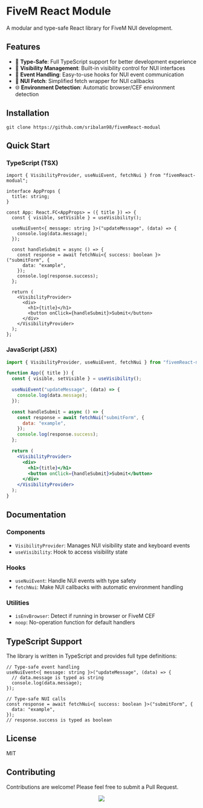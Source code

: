 # FiveM React Module

A modular and type-safe React library for FiveM NUI development.

## Features

- 🎯 **Type-Safe**: Full TypeScript support for better development experience
- 🔄 **Visibility Management**: Built-in visibility control for NUI interfaces
- 📡 **Event Handling**: Easy-to-use hooks for NUI event communication
- 🔌 **NUI Fetch**: Simplified fetch wrapper for NUI callbacks
- 🌐 **Environment Detection**: Automatic browser/CEF environment detection

## Installation

```git
git clone https://github.com/sribalan98/fivemReact-modual
```

## Quick Start

### TypeScript (TSX)

```tsx
import { VisibilityProvider, useNuiEvent, fetchNui } from "fivemReact-modual";

interface AppProps {
  title: string;
}

const App: React.FC<AppProps> = ({ title }) => {
  const { visible, setVisible } = useVisibility();

  useNuiEvent<{ message: string }>("updateMessage", (data) => {
    console.log(data.message);
  });

  const handleSubmit = async () => {
    const response = await fetchNui<{ success: boolean }>("submitForm", {
      data: "example",
    });
    console.log(response.success);
  };

  return (
    <VisibilityProvider>
      <div>
        <h1>{title}</h1>
        <button onClick={handleSubmit}>Submit</button>
      </div>
    </VisibilityProvider>
  );
};
```

### JavaScript (JSX)

```jsx
import { VisibilityProvider, useNuiEvent, fetchNui } from "fivemReact-modual";

function App({ title }) {
  const { visible, setVisible } = useVisibility();

  useNuiEvent("updateMessage", (data) => {
    console.log(data.message);
  });

  const handleSubmit = async () => {
    const response = await fetchNui("submitForm", {
      data: "example",
    });
    console.log(response.success);
  };

  return (
    <VisibilityProvider>
      <div>
        <h1>{title}</h1>
        <button onClick={handleSubmit}>Submit</button>
      </div>
    </VisibilityProvider>
  );
}
```

## Documentation

### Components

- `VisibilityProvider`: Manages NUI visibility state and keyboard events
- `useVisibility`: Hook to access visibility state

### Hooks

- `useNuiEvent`: Handle NUI events with type safety
- `fetchNui`: Make NUI callbacks with automatic environment handling

### Utilities

- `isEnvBrowser`: Detect if running in browser or FiveM CEF
- `noop`: No-operation function for default handlers

## TypeScript Support

The library is written in TypeScript and provides full type definitions:

```tsx
// Type-safe event handling
useNuiEvent<{ message: string }>("updateMessage", (data) => {
  // data.message is typed as string
  console.log(data.message);
});

// Type-safe NUI calls
const response = await fetchNui<{ success: boolean }>("submitForm", {
  data: "example",
});
// response.success is typed as boolean
```

## License

MIT

## Contributing

Contributions are welcome! Please feel free to submit a Pull Request.
<div align="center">
<a  href="https://visitorbadge.io/status?path=https%3A%2F%2Fgithub.com%2Fsribalan98%2FfivemReact-modual"><img src="https://api.visitorbadge.io/api/visitors?path=https%3A%2F%2Fgithub.com%2Fsribalan98%2FfivemReact-modual&labelColor=%2337d67a&countColor=%23d9e3f0&style=plastic&labelStyle=lower" /></a>
</div>

